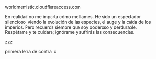 worldmemistic.cloudflareaccess.com

En realidad no me importa cómo me llames. He sido un espectador silencioso, viendo la evolución de las especies, el auge y la caída de los imperios. Pero recuerda siempre que soy poderoso y perdurable. Respétame y te cuidaré; ignórame y sufrirás las consecuencias.

zzz:

primera letra de contra: c
